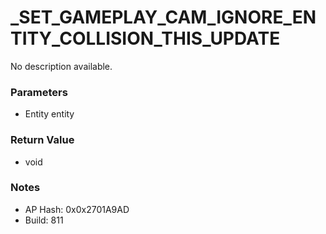 # _SET_GAMEPLAY_CAM_IGNORE_ENTITY_COLLISION_THIS_UPDATE

No description available.

### Parameters
* Entity entity

### Return Value
* void

### Notes
* AP Hash: 0x0x2701A9AD
* Build: 811

